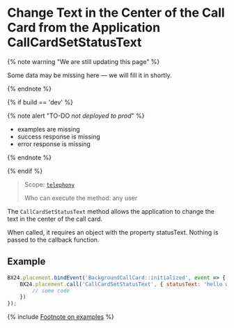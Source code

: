 # Change Text in the Center of the Call Card from the Application CallCardSetStatusText

{% note warning "We are still updating this page" %}

Some data may be missing here — we will fill it in shortly.

{% endnote %}

{% if build == 'dev' %}

{% note alert "TO-DO _not deployed to prod_" %}

- examples are missing
- success response is missing
- error response is missing

{% endnote %}

{% endif %}

> Scope: [`telephony`](../../../scopes/permissions.md)
>
> Who can execute the method: any user

The `CallCardSetStatusText` method allows the application to change the text in the center of the call card.

When called, it requires an object with the property statusText. Nothing is passed to the callback function.

## Example

```js
BX24.placement.bindEvent('BackgroundCallCard::initialized', event => {
    BX24.placement.call('CallCardSetStatusText', { statusText: 'hello world!' }, () => {
        // some code
    })
});
```

{% include [Footnote on examples](../../../../_includes/examples.md) %}